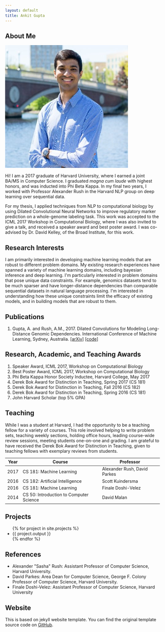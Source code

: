 ```yaml
---
layout: default
title: Ankit Gupta
---
```


## About Me

<img class="profile-picture" src="ankit.jpg">

Hi! I am a 2017 graduate of Harvard University, where I earned a joint BA/MS in Computer Science. I graduated *magna cum laude* with highest honors, and was inducted into Phi Beta Kappa. In my final two years, I worked with Professor Alexander Rush in the Harvard NLP group on deep learning over sequential data. 

For my thesis, I applied techniques from NLP to computational biology by using Dilated Convolutional Neural Networks to improve regulatory marker prediction on a whole-genome labeling task. This work was accepted to the ICML 2017 Workshop in Computational Biology, where I was also invited to give a talk, and received a speaker award and best poster award. I was co-advised by Dr. David Kelley, of the Broad Institute, for this work.

## Research Interests

I am primarily interested in developing machine learning models that are robust to different problem domains. My existing research experiences have spanned a variety of machine learning domains, including bayesian inference and deep learning. I'm particularly interested in problem domains that pose unique data constraints. For example, genomics datasets tend to be much sparser and have longer-distance dependencies than comparable sequential datasets in natural language processing. I'm interested in understanding how these unique constraints limit the efficacy of existing models, and in building models that are robust to them. 

## Publications

1. Gupta, A. and Rush, A.M., 2017. Dilated Convolutions for Modeling Long-Distance Genomic Dependencies. International Conference of Machine Learning, Sydney, Australia. [[arXiv]](https://arxiv.org/abs/1710.01278) [[code]](https://github.com/harvardnlp/regulatory-prediction)

## Research, Academic, and Teaching Awards

1. Speaker Award, ICML 2017, Workshop on Computational Biology
2. Best Poster Award, ICML 2017, Workshop on Computational Biology
3. Phi Beta Kappa Honor Society Inductee, Harvard College, May 2017
4. Derek Bok Award for Distinction in Teaching, Spring 2017 (CS 181)
5. Derek Bok Award for Distinction in Teaching, Fall 2016 (CS 182)
6. Derek Bok Award for Distinction in Teaching, Spring 2016 (CS 181)
7. John Harvard Scholar (top 5% GPA)

## Teaching 

While I was a student at Harvard, I had the opportunity to be a teaching fellow for a variety of courses. This role involved helping to write problem sets, teaching weekly sections, holding office hours, leading course-wide review sessions, meeting students one-on-one and grading. I am grateful to have received the Derek Bok Award for Distinction in Teaching, given to teaching fellows with exemplary reviews from students.

Year | Course | Professor
-----|------- | -----------
2017 | CS 181: Machine Learning | Alexander Rush, David Parkes  
2016 | CS 182: Artificial Intelligence | Scott Kuindersma
2016 | CS 181: Machine Learning | Finale Doshi-Velez
2014 | CS 50: Introduction to Computer Science | David Malan

## Projects
<div>
<ul>
	{% for project in site.projects %}
  	<li>{{ project.output }} </li>
	{% endfor %}
</ul>
</div>

## References

* Alexander "Sasha" Rush: Assistant Professor of Computer Science, Harvard University.
* David Parkes: Area Dean for Computer Science, George F. Colony Professor of Computer Science, Harvard University.
* Finale Doshi-Velez: Assistant Professor of Computer Science, Harvard University

## Website
This is based on jekyll website template. You can find the original template source code on [GitHub](https://github.com/bk2dcradle/researcher).




